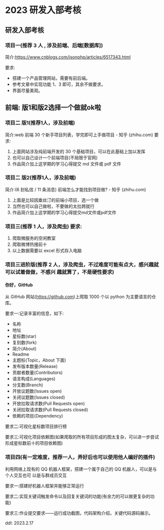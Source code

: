 # 2023 研发入部考核

## 研发入部考核

### 项目一(推荐 3 人 , 涉及前端、后端[数据库])

简介:https://www.cnblogs.com/jsonphp/articles/6517343.html

要求:
- 搭建一个产品管理网站，需要有前后端。
- 参考文章中实现功能 1、3 即可，其余不做要求。
- 界面尽量美观。

## 前端: 版1和版2选择一个做就ok啦

### 项目二 版1(推荐1人，涉及前端)

简介:web 前端 30 个新手项目列表，学完即可上手做项目 - 知乎 (zhihu.com) 要求:

1. 上面网站涉及纯前端开发的 30 个基础项目，可以在此基础上加以发挥
2. 也可以自己设计一个前端项目(不局限于官网)
3. 作品简介加上这学期的学习心得提交 md 文件或 pdf 文件

### 项目二 版2(推荐1人，涉及前端)

简介:(6 封私信 / 11 条消息) 前端怎么才能找到项目做? - 知乎 (zhihu.com)

1. 上面是比较因垂丝汀的前端小项目，选一个做
2. 当然也可以自己做啦，不要做的太拉跨就行
3. 作品简介加上这学期的学习心得提交md文件或pdf文件

### 项目三(推荐 1 人，涉及爬虫) 要求:

1. 爬取微服务的空闲教室
2. 爬取微博热搜前十
3. 以上数据需要以 excel 形式存入电脑

### 项目三进阶版(推荐 2 人，涉及爬虫，不过难度可能有点大，感兴趣就可以试着做做，不感兴 趣就算了，不是硬性要求)

#### 你好，GitHub

从 GitHub 网站(https://github.com)上爬取 1000 个以 python 为主要语言的仓库。

要求一:记录丰富的信息，如下:

- 名称
- 地址
- 星标数(star)
- 复刻数(fork)
- 简介(About)
- Readme
- 主题标(Topic，About 下面)
- 发布版本数量(Release)
- 贡献者数量(Contributors)
- 语言构成(Languages)
- 分支数(Branch)
- 开放议题数(Issues open)
- 关闭议题数(Issues closed)
- 开放拉取请求数(Pull Requests open)
- 关闭拉取请求数(Pull Requests closed)
- 依赖的项目(Dependency)

要求二:可视化星标数项目排行榜

要求三:可视化项目依赖图(如果爬取的所有项目形成的图太复杂，可以进一步尝试形成星标数前十的项目依赖图)

### 项目四(有一定难度，推荐一人，弄好后也可以使用他人编好的插件)

利用网络上现有的 QQ 机器人框架，搭建一个属于自己的 QQ 机器人，可以是与个人交互也可 以是与群成员交互

要求一:搭建好机器人框架并能够正常运行

要求二:实现关键词触发命令以及回复关键词的功能(有余力的可以做更复杂的功能)

要求三:作业提交要求——运行成功截图，代码架构介绍，关键代码源码展示。

ddl: 2023.2.17
